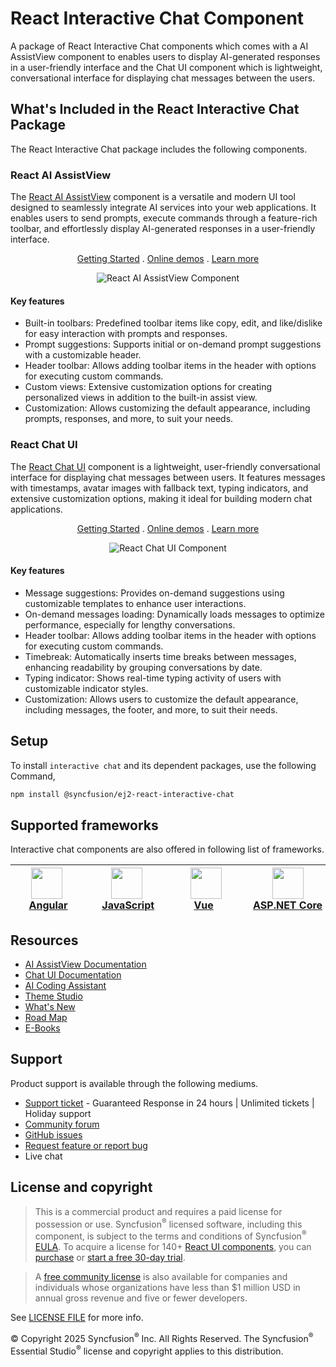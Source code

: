 # React Interactive Chat Component

A package of React Interactive Chat components which comes with a AI AssistView component to enables users to display AI-generated responses in a user-friendly interface and the Chat UI component which is lightweight, conversational interface for displaying chat messages between the users.

## What's Included in the React Interactive Chat Package

The React Interactive Chat package includes the following components.

### React AI AssistView

The [React AI AssistView](https://www.syncfusion.com/react-ui-controls/react-ai-assistview?utm_source=npm&utm_medium=listing&utm_campaign=react-interactive-chat-npm) component is a versatile and modern UI tool designed to seamlessly integrate AI services into your web applications. It enables users to send prompts, execute commands through a feature-rich toolbar, and effortlessly display AI-generated responses in a user-friendly interface.

<p align="center">
  <a href="https://ej2.syncfusion.com/documentation/ai-assistview/getting-started/?utm_source=npm&utm_medium=listing&utm_campaign=react-interactive-chat-npm">Getting Started</a> .
  <a href="https://ej2.syncfusion.com/demos/?utm_source=npm&utm_medium=listing&utm_campaign=react-interactive-chat-npm#/fluent2/ai-assistview/default.html">Online demos</a> .
  <a href="https://www.syncfusion.com/react-ui-controls/react-ai-assistview?utm_source=npm&utm_medium=listing&utm_campaign=react-interactive-chat-npm">Learn more</a>
</p>

<p align="center">
<img alt="React AI AssistView Component" src="https://raw.githubusercontent.com/SyncfusionExamples/nuget-img/master/react/react-ai-assistview.png">
</p>

#### Key features

* Built-in toolbars: Predefined toolbar items like copy, edit, and like/dislike for easy interaction with prompts and responses.
* Prompt suggestions: Supports initial or on-demand prompt suggestions with a customizable header.
* Header toolbar: Allows adding toolbar items in the header with options for executing custom commands.
* Custom views: Extensive customization options for creating personalized views in addition to the built-in assist view.
* Customization: Allows customizing the default appearance, including prompts, responses, and more, to suit your needs.

### React Chat UI

The [React Chat UI](https://www.syncfusion.com/react-ui-controls/react-chat-ui?utm_source=npm&utm_medium=listing&utm_campaign=react-interactive-chat-npm) component is a lightweight, user-friendly conversational interface for displaying chat messages between users. It features messages with timestamps, avatar images with fallback text, typing indicators, and extensive customization options, making it ideal for building modern chat applications.

<p align="center">
  <a href="https://ej2.syncfusion.com/documentation/chat-ui/getting-started/?utm_source=npm&utm_medium=listing&utm_campaign=react-interactive-chat-npm">Getting Started</a> .
  <a href="https://ej2.syncfusion.com/demos/?utm_source=npm&utm_medium=listing&utm_campaign=react-interactive-chat-npm#/fluent2/chat-ui/default">Online demos</a> .
  <a href="https://www.syncfusion.com/react-ui-controls/react-chat-ui?utm_source=npm&utm_medium=listing&utm_campaign=react-interactive-chat-npm">Learn more</a>
</p>

<p align="center">
<img alt="React Chat UI Component" src="https://raw.githubusercontent.com/SyncfusionExamples/nuget-img/master/react/react-chat-ui.png">
</p>

#### Key features

* Message suggestions: Provides on-demand suggestions using customizable templates to enhance user interactions.
* On-demand messages loading: Dynamically loads messages to optimize performance, especially for lengthy conversations.
* Header toolbar: Allows adding toolbar items in the header with options for executing custom commands.
* Timebreak: Automatically inserts time breaks between messages, enhancing readability by grouping conversations by date.
* Typing indicator: Shows real-time typing activity of users with customizable indicator styles.
* Customization: Allows users to customize the default appearance, including messages, the footer, and more, to suit their needs.

## Setup
To install `interactive chat` and its dependent packages, use the following Command,

```sh
npm install @syncfusion/ej2-react-interactive-chat
```

## Supported frameworks

Interactive chat components are also offered in following list of frameworks.

| [<img src="https://ej2.syncfusion.com/github/images/angular-new.svg" height="50" />](https://www.syncfusion.com/angular-ui-components?utm_medium=listing&utm_source=github)<br/>&nbsp;&nbsp;&nbsp;&nbsp;&nbsp;[Angular](https://www.syncfusion.com/angular-ui-components?utm_medium=listing&utm_source=github)&nbsp;&nbsp;&nbsp;&nbsp; | [<img src="https://ej2.syncfusion.com/github/images/js.svg" height="50" />](https://www.syncfusion.com/javascript-ui-controls?utm_medium=listing&utm_source=github)<br/>&nbsp;&nbsp;&nbsp;&nbsp;&nbsp;[JavaScript](https://www.syncfusion.com/javascript-ui-controls?utm_medium=listing&utm_source=github)&nbsp;&nbsp;&nbsp;&nbsp; | [<img src="https://ej2.syncfusion.com/github/images/vue.svg" height="50" />](https://www.syncfusion.com/vue-ui-components?utm_medium=listing&utm_source=github)<br/>&nbsp;&nbsp;&nbsp;&nbsp;&nbsp;&nbsp;&nbsp;[Vue](https://www.syncfusion.com/vue-ui-components?utm_medium=listing&utm_source=github)&nbsp;&nbsp;&nbsp;&nbsp;&nbsp;&nbsp;&nbsp;&nbsp;&nbsp; | [<img src="https://ej2.syncfusion.com/github/images/netcore.svg" height="50" />](https://www.syncfusion.com/aspnet-core-ui-controls?utm_medium=listing&utm_source=github)<br/>&nbsp;&nbsp;[ASP.NET&nbsp;Core](https://www.syncfusion.com/aspnet-core-ui-controls?utm_medium=listing&utm_source=github)&nbsp;&nbsp; | [<img src="https://ej2.syncfusion.com/github/images/netmvc.svg" height="50" />](https://www.syncfusion.com/aspnet-mvc-ui-controls?utm_medium=listing&utm_source=github)<br/>&nbsp;&nbsp;[ASP.NET&nbsp;MVC](https://www.syncfusion.com/aspnet-mvc-ui-controls?utm_medium=listing&utm_source=github)&nbsp;&nbsp; | 
| :-----: | :-----: | :-----: | :-----: | :-----: |

## Resources

* [AI AssistView Documentation](https://ej2.syncfusion.com/react/documentation/ai-assistview/getting-started)
* [Chat UI Documentation](https://ej2.syncfusion.com/react/documentation/chat-ui/getting-started)
* [AI Coding Assistant](https://ej2.syncfusion.com/react/documentation/ai-coding-assistants/overview)
* [Theme Studio](https://ej2.syncfusion.com/themestudio/)
* [What's New](https://www.syncfusion.com/products/whatsnew/react?utm_medium=listing&utm_source=github)
* [Road Map](https://www.syncfusion.com/products/roadmap/react)
* [E-Books](https://www.syncfusion.com/succinctly-free-ebooks?searchkey=react&type=all)

## Support

Product support is available through the following mediums.

* [Support ticket](https://support.syncfusion.com/support/tickets/create) - Guaranteed Response in 24 hours | Unlimited tickets | Holiday support
* [Community forum](https://www.syncfusion.com/forums/react-js2?utm_source=npm&utm_medium=listing&utm_campaign=react-interactive-chat-npm)
* [GitHub issues](https://github.com/syncfusion/ej2-react-ui-components/issues/new)
* [Request feature or report bug](https://www.syncfusion.com/feedback/react?utm_source=npm&utm_medium=listing&utm_campaign=react-interactive-chat-npm)
* Live chat

## License and copyright

> This is a commercial product and requires a paid license for possession or use. Syncfusion<sup>®</sup> licensed software, including this component, is subject to the terms and conditions of Syncfusion<sup>®</sup> [EULA](https://www.syncfusion.com/eula/es/). To acquire a license for 140+ [React UI components](https://www.syncfusion.com/react-ui-components), you can [purchase](https://www.syncfusion.com/sales/products) or [start a free 30-day trial](https://www.syncfusion.com/account/manage-trials/start-trials).

> A [free community license](https://www.syncfusion.com/products/communitylicense) is also available for companies and individuals whose organizations have less than $1 million USD in annual gross revenue and five or fewer developers.

See [LICENSE FILE](https://github.com/syncfusion/ej2-react-ui-components/blob/master/license?utm_source=npm&utm_medium=listing&utm_campaign=react-interactive-chat-npm) for more info.

&copy; Copyright 2025 Syncfusion<sup>®</sup> Inc. All Rights Reserved. The Syncfusion<sup>®</sup> Essential Studio<sup>®</sup> license and copyright applies to this distribution.
